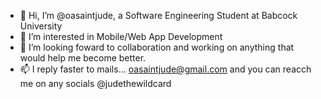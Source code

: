 - 👋 Hi, I’m @oasaintjude, a Software Engineering Student at Babcock University
- 👀 I’m interested in Mobile/Web App Development
- 💞️ I’m looking foward to collaboration and working on anything that would help me become better.
- 📫 I reply faster to mails... oasaintjude@gmail.com and you can reacch me on any socials @judethewildcard

<!---
oasaintjude/oasaintjude is a ✨ special ✨ repository because its `README.md` (this file) appears on your GitHub profile.
You can click the Preview link to take a look at your changes.
--->
